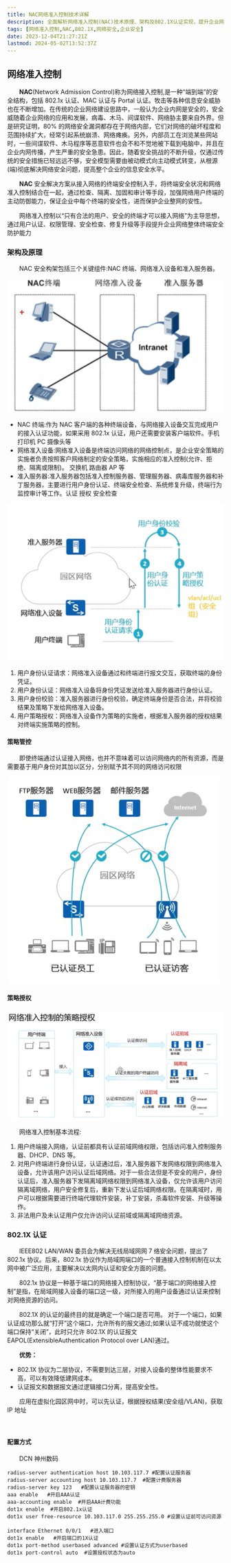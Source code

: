```yaml
---
title: NAC网络准入控制技术详解
description: 全面解析网络准入控制(NAC)技术原理、架构及802.1X认证实现，提升企业网络安全防护能力
tags: [网络准入控制,NAC,802.1X,网络安全,企业安全]
date: 2023-12-04T21:27:21Z
lastmod: 2024-05-02T13:52:37Z
---
```

## 网络准入控制

　　**NAC**(Network Admission Control)称为网络接入控制,是一种“端到端”的安全结构，包括 802.1x 认证、MAC 认证与 Portal 认证。牧击等各种信息安全威胁也在不断增加。在传统的企业网络建设思路中，一般认为企业内网是安全的，安全威随着企业网络的应用和发展，病毒、木马、间谍软件、网络胁主要来自外界。但是研究证明，80% 的网络安全漏洞都存在于网络内部，它们对网络的破坏程度和范围持续扩大，经常引起系统崩溃、网络瘫痪。另外，内部员工在浏览某些网站时，一些间谍软件、木马程序等恶意软件也会不和不觉地被下载到电脑中，并且在企业内网传播，产生严重的安全急患。因此，随着安全挑战的不断升级，仅通过传统的安全措施已轻远远不够，安全模型需要由被动模式向主动模式转变，从根源(端)彻底解决网络安全问题，提高整个企业的信息安全水平。

　　**NAC** 安全解决方案从接入网络的终端安全控制入手，将终端安全状况和网络准入控制结合在一起，通过检查、隔离、加固和审计等手段，加强网络用户终端的主动防御能力，保证企业中每个终端的安全性，进而保护企业整网的安性。

　　网络准入控制以“只有合法的用户、安全的终端才可以接入网络”为主导思想，通过用户认证、权限管理、安全检查、修复升级等手段提升企业网络整体终端安全防护能力

### 架构及原理

　　NAC 安全构架包括三个关键组件:NAC 终端、网络准入设备和准入服务器。

​![image](assets/image-20240206220114-islpcna.png)​

* NAC 终端:作为 NAC 客户端的各种终端设备，与网络接入设备交互完成用户的接入认证功能，如果采用 802.1x 认证，用户还需要安装客户端软件。<span data-type="text" style="color: var(--b3-font-color9);" id="">手机 打印机 PC 摄像头等</span>
* 网络准入设备:网络准入设备是终端访问网络的网络控制点，是企业安全策略的实施者负责按照客户网络制定的安全策略，实施相应的准入控制(允许、拒绝、隔离或限制)。 <span data-type="text" id="" style="color: var(--b3-font-color9);">交换机 路由器 AP 等</span>
* 准入服务器:准入服务器包括准入控制服务器、管理服务器、病毒库服务器和补丁服务器，主要进行用户身份认证、终端安全检查、系统修复升级，终端行为监控审计等工作。<span data-type="text" style="color: var(--b3-font-color9);" id="">认证 授权 安全检查</span>

​![image](assets/image-20240206220753-azjsbin.png)​

1. 用户身份认证请求：网络准入设备通过和终端进行报文交互，获取终端的身份凭证。
2. 用户身份认证：网络准入设备将身份凭证发送给准入服务器进行身份认证。
3. 用户身份校验：准入服务器进行身份校验，确定终端身份是否合法，并将校验结果及策略下发给网络准入设备。
4. 用户策略授权：网络准入设备作为策略的实施者，根据准入服务器的授权结果对终端实施策略的控制。

#### 策略管控

　　即使终端通过认证接入网络，也并不意味着可以访问网络内的所有资源，而是需要基于用户身份对其加以区分，分别赋予其不同的网络访问权限

​![image](assets/image-20240206221100-ot25uri.png)​

#### 策略授权

​![image](assets/image-20240206221235-mv6yu7n.png)​

　　网络准入控制基本流程:

1. 用户终端接入网络，认证前都具有认证前域网络权限，包括访问准入控制服务器、DHCP、DNS 等。
2. 对用户终端进行身份认证，认证通过后，准入服务器下发网络权限到网络准入设备，允许该用户访问认证后域网络。对于一些合法但是不安全的用户，身份认证后，准入服务器下发隔离域网络权限到网络准入设备，仅允许该用户访问隔离域网络，用户安全修复后，重新下发认证后域网络权限。在隔离域时，用户可以根据需要进行终端代理软件安装，补丁安装，杀毒软件安装、升级等操作。
3. 非法用户及未认证用户仅允许访问认证前域或隔离域网络资源。

### 802.1X 认证

　　IEEE802 LAN/WAN 委员会为解决无线局域网网 7 络安全问题，提出了 802.1x 协议。后来，802.1x 协议作为局域网端口的一个普通接入控制机制在以太网中被广泛应用，主要解决以太网内认证和安全方面的问题。

　　802.1x 协议是一种基于端口的网络接入控制协议，“<span data-type="text" id="" style="color: var(--b3-font-color9);">基于端口</span>的网络接入控制”是指，在局域网接入设备的端口这一级，对所接入的用户设备通过认证来控制对网络资源的访问。

　　<span data-type="text" id="" style="color: var(--b3-font-color9);">802.1X 的认证的最终目的就是确定一个端口是否可用。</span>
对于一个端口，如果认证成功那么就“打开”这个端口，允许所有的报文通过;如果认证不成功就使这个端口保持“关闭”，此时只允许 802.1X 的认证报文 EAPOL(ExtensibleAuthentication Protocol over LAN)通过。

　　**优势：**

* 802.1X 协议为二层协议，不需要到达三层，对接入设备的整体性能要求不高，可以有效降低建网成本。
* 认证报文和数据报文通过逻辑接口分离，提高安全性。

　　<span data-type="text" id="" style="color: var(--b3-font-color6);">应用在虚拟化园区网中时，可以先认证，根据授权结果(安全组/VLAN)，获取 IP 地址</span>

　　‍

#### 配置方式

　　DCN 神州数码

```shell
radius-server authentication host 10.103.117.7 #配置认证服务器
radius-server accounting host 10.103.117.7  #配置计费服务器
radius-server key 123   #配置认证服务器的密钥
aaa enable   #开启AAA认证
aaa-accounting enable  #开启AAA计费功能
dot1x enable  #开启802.1x认证
dot1x user free-resource 10.103.117.0 255.255.255.0 #设置认证前可访问资源

interface Ethernet 0/0/1   #进入端口
dot1x enable   #开启端口的1X认证
dot1x port-method userbased advanced #设置认证方式为userbased
dot1x port-control auto  #设置授权状态为auto
```

　　‍

　　‍

　　‍

　　‍

　　‍

　　‍

　　‍

　　‍

　　‍

　　‍

# 参考手册
